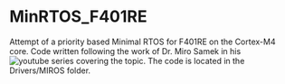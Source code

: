 # MinRTOS_F401RE
Attempt of a priority based Minimal RTOS for F401RE on the Cortex-M4 core. Code written following the work of Dr. Miro Samek in his ![youtube series](https://www.youtube.com/playlist?list=PLPW8O6W-1chyrd_Msnn4LD6LBs2slJITs) covering the topic. The code is located in the Drivers/MIROS folder.
